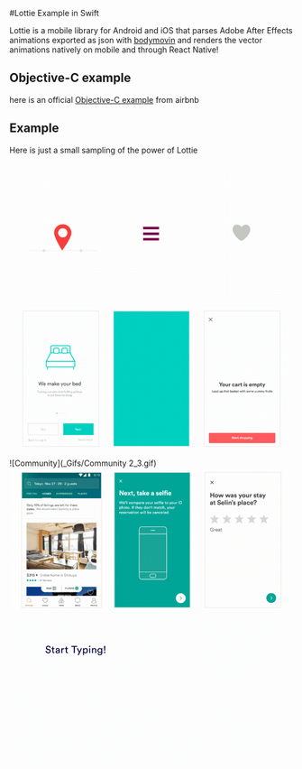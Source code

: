 #Lottie Example in Swift

Lottie is a mobile library for Android and iOS that parses Adobe After Effects animations exported as json with [bodymovin](https://github.com/bodymovin/bodymovin) and renders the vector animations natively on mobile and through React Native!

## Objective-C example
here is an official [Objective-C example](https://github.com/airbnb/lottie-ios) from airbnb

## Example

Here is just a small sampling of the power of Lottie

![Example1](_Gifs/Examples1.gif)
![Example2](_Gifs/Examples2.gif)

![Community](_Gifs/Community 2_3.gif)
![Example3](_Gifs/Examples3.gif)

![Abcs](_Gifs/Examples4.gif)